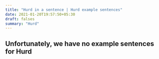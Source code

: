 ```yaml
---
title: "Hurd in a sentence | Hurd example sentences"
date: 2021-01-20T19:57:50+05:30
draft: falses
summary: "Hurd"
---
```

## Unfortunately, we have no example sentences for Hurd                 
